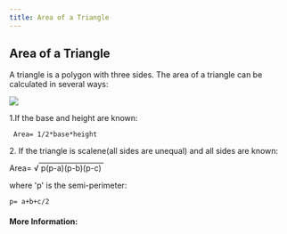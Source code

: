 ```yaml
---
title: Area of a Triangle
---
```

## Area of a Triangle

<p> A triangle is a polygon with three sides. The area of a triangle can be calculated in several ways: </p>
<img src="https://dj1hlxw0wr920.cloudfront.net/userfiles/wyzfiles/d72bfced-08a8-4d9e-bb9c-36c1f852e14f.gif">
<p> 1.If the base and height are known:</p>

``` Area= 1/2*base*height```

<p> 2. If the triangle is scalene(all sides are unequal) and all sides are known:</p>
 Area= <span>
&radic;<span style="text-decoration:overline;">&nbsp;p(p-a)(p-b)(p-c)&nbsp;</span>
</span>
<p> where 'p' is the semi-perimeter: </p> 

``` p= a+b+c/2 ``` 



#### More Information:
<!-- Please add any articles you think might be helpful to read before writing the article -->


